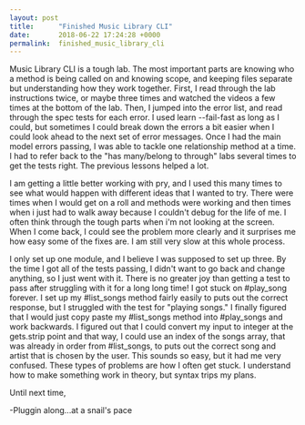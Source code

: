 ```yaml
---
layout: post
title:      "Finished Music Library CLI"
date:       2018-06-22 17:24:28 +0000
permalink:  finished_music_library_cli
---
```




Music Library CLI is a tough lab.  The most important parts are knowing who a method is being called on and knowing scope, and keeping files separate but understanding how they work together.  First, I read through the lab instructions twice, or maybe three times and watched the videos a few times at the bottom of the lab.  Then, I jumped into the error list, and read through the spec tests for each error.  I used learn --fail-fast as long as I could, but sometimes I could break down the errors a bit easier when I could look ahead to the next set of error messages.  Once I had the main model errors passing, I was able to tackle one relationship method at a time.  I had to refer back to the "has many/belong to through" labs several times to get the tests right.  The previous lessons helped a lot.   

I am getting a little better working with pry, and I used this many times to see what would happen with different ideas that I wanted to try.  There were times when I would get on a roll and methods were working and then times when i just had to walk away because I couldn't debug for the life of me.  I often think through the tough parts when i'm not looking at the screen.  When I come back, I could see the problem more clearly and it surprises me how easy some of the fixes are.  I am still very slow at this whole process.

I only set up one module, and I believe I was supposed to set up three.  By the time I got all of the tests passing, I didn't want to go back and change anything, so I just went with it.  There is no greater joy than getting a test to pass after struggling with it for a long long time!  I got stuck on #play_song forever.  I set up my #list_songs method fairly easily to puts out the correct response, but I struggled with the test for "playing songs."  I finally figured that I would just copy paste my #list_songs method into #play_songs and work backwards.  I figured out that I could convert my input to integer at the gets.strip point and that way, I could use an index of the songs array, that was already in order from #list_songs, to puts out the correct song and artist that is chosen by the user.  This sounds so easy, but it had me very confused.  These types of problems are how I often get stuck.  I understand how to make something work in theory, but syntax trips my plans.  

Until next time,

-Pluggin along...at a snail's pace


